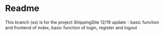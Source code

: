 # Readme
This branch (ss) is for the project ShippingSite
12/19 update：basic function and frontend of index, basic function of login, register and logout
